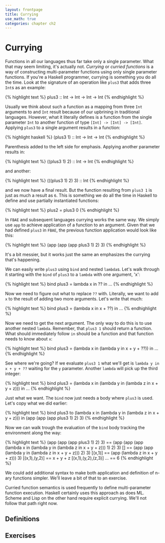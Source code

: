 ```yaml
---
layout: frontpage
title: Currying
use_math: true
categories: chapter ch2
---
```


# Currying

Functions in all our languages thus far take only a single parameter.  What that may seem limiting, it's actually not. _Currying_ or _curried functions_ is a way of constructing multi-parameter functions using only single parameter functions.  If you're a Haskell programmer, currying is something you do all the time.  Look at the signature of an operation like `plus3` that adds three `Int`s as an example:

{% highlight text %}
plus3 :: Int -> Int -> Int -> Int
{% endhighlight %}

Usually we think about such a function as a mapping from three `Int` arguments to and `Int` result because of our upbrining in traditional languages.  However, what it literally defines is a function from the single parameter `Int` to another function of type `[Int] -> [Int] -> [Int]`.  Applying `plus3` to a single argument results in a function:

{% highlight haskell %}
(plus3 1) :: Int -> Int -> Int
{% endhighlight %}

Parenthesis added to the left side for emphasis.  Applying another parameter results in:

{% highlight text %}
((plus3 1) 2) :: Int -> Int
{% endhighlight %}

and another:

{% highlight text %}
(((plus3 1) 2) 3) :: Int
{% endhighlight %}

and we now have a final result.  But the function resulting from `plus3 1` is just as much a result as `6`.  This is something we do all the time in Haskell to define and use partially instantiated functions:

{% highlight text %}
plus2 = plus3 0
{% endhighlight %}

In `FBAE` and subsequent languages currying works the same way.  We simply use `app` to achieve application of a function to an argument.  Given that we had defined `plus3` in `FBAE`, the previous function application would look like this:

{% highlight text %}
(app (app (app plus3 1) 2) 3)
{% endhighlight %}

It's a bit messier, but it works just the same an emphasizes the currying that's happening.

We can easily write `plus3` using `bind` and nested `lambda`s.  Let's walk through it starting with the `bind` of `plus3` to a `lambda` with one argument, 'x':

{% highlight text %}
bind plus3 = lambda x in ?? in 
  ...
{% endhighlight %}

Now we need to figure out what to replace `??` with.  Literally, we want to add `x` to the result of adding two more arguments.  Let's write that much:

{% highlight text %}
bind plus3 = (lambda x in x + ??) in 
  ...
{% endhighlight %}

Now we need to get the next argument.  The only way to do this is to use another nested `lambda`.  Remember, that `plus3 1` should return a function.  What should immediately follow `in` should be a function and that function needs to know about `x`:

{% highlight text %}
bind plus3 = (lambda x in (lambda y in x + y + ??)) in
  ...
{% endhighlight %}

See where we're going?  If we evaluate `plus3 1` what we'll get is `lambda y in x + y + ??` waiting for the `y` parameter.  Another `lambda` will pick up the third integer:

{% highlight text %}
bind plus3 = (lambda x in (lambda y in (lambda z in x + y + z))) in
  ...
{% endhighlight %}

Just what we want.  The `bind` now just needs a body where `plus3` is used.  Let's copy what we did earlier:

{% highlight text %}
bind plus3 to (lambda x in (lambda y in (lambda z in x + y + z))) in
  (app (app (app plus3 1) 2) 3)
{% endhighlight %}

Now we can walk trough the evaluation of the `bind` body tracking the environment along the way:

{% highlight text %}
(app (app (app plus3 1) 2) 3)
== (app (app (app (lambda x in (lambda y in (lambda z in x + y + z))) 1) 2) 3) []
== (app (app (lambda y in (lambda z in x + y + z))) 2) 3) [(x,1)]
== (app (lambda z in x + y + z))) 3) [(x,1),(y,2)]
== x + y + z [(x,1),(y,2),(z,3)]
...
== 6
{% endhighlight %}

We could add additional syntax to make both application and definition of n-ary functions simpler.  We'll leave a bit of that to an exercise.

Curried function semantics is used frequently to define multi-parameter function execution.  Haskell certainly uses this approach as does ML.  Scheme and Lisp on the other hand require explicit currying.  We'll not follow that path right now.


## Definitions

## Exercises
 